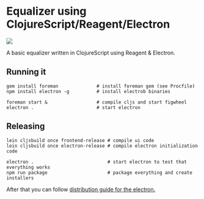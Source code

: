# Equalizer using ClojureScript/Reagent/Electron

![](https://raw.githubusercontent.com/vincentjames501/cljs-electron-equalizer/master/demo.gif)

A basic equalizer written in ClojureScript using Reagent & Electron.

## Running it

```shell
gem install foreman              # install foreman gem (see Procfile)
npm install electron -g          # install electrob binaries

foreman start &                  # compile cljs and start figwheel
electron .                       # start electron
```

## Releasing

```shell
lein cljsbuild once frontend-release # compile ui code
lein cljsbuild once electron-release # compile electron initialization code

electron .                           # start electron to test that everything works
npm run package                      # package everything and create installers
```

After that you can follow [distribution guide for the electron.](https://github.com/atom/electron/blob/master/docs/tutorial/application-distribution.md)
